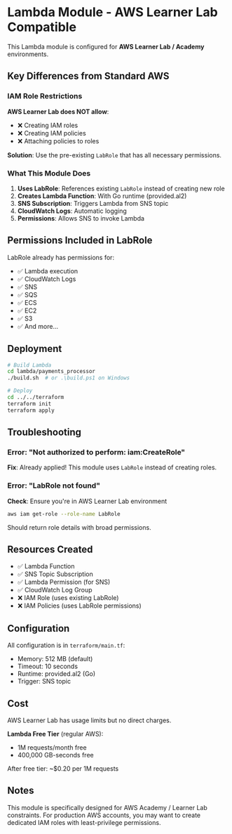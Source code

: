 # Lambda Module - AWS Learner Lab Compatible

This Lambda module is configured for **AWS Learner Lab / Academy** environments.

## Key Differences from Standard AWS

### IAM Role Restrictions

**AWS Learner Lab does NOT allow**:
- ❌ Creating IAM roles
- ❌ Creating IAM policies
- ❌ Attaching policies to roles

**Solution**: Use the pre-existing `LabRole` that has all necessary permissions.

### What This Module Does

1. **Uses LabRole**: References existing `LabRole` instead of creating new role
2. **Creates Lambda Function**: With Go runtime (provided.al2)
3. **SNS Subscription**: Triggers Lambda from SNS topic
4. **CloudWatch Logs**: Automatic logging
5. **Permissions**: Allows SNS to invoke Lambda

## Permissions Included in LabRole

LabRole already has permissions for:
- ✅ Lambda execution
- ✅ CloudWatch Logs
- ✅ SNS
- ✅ SQS
- ✅ ECS
- ✅ EC2
- ✅ S3
- ✅ And more...

## Deployment

```bash
# Build Lambda
cd lambda/payments_processor
./build.sh  # or .\build.ps1 on Windows

# Deploy
cd ../../terraform
terraform init
terraform apply
```

## Troubleshooting

### Error: "Not authorized to perform: iam:CreateRole"

**Fix**: Already applied! This module uses `LabRole` instead of creating roles.

### Error: "LabRole not found"

**Check**: Ensure you're in AWS Learner Lab environment
```bash
aws iam get-role --role-name LabRole
```

Should return role details with broad permissions.

## Resources Created

- ✅ Lambda Function
- ✅ SNS Topic Subscription
- ✅ Lambda Permission (for SNS)
- ✅ CloudWatch Log Group
- ❌ IAM Role (uses existing LabRole)
- ❌ IAM Policies (uses LabRole permissions)

## Configuration

All configuration is in `terraform/main.tf`:
- Memory: 512 MB (default)
- Timeout: 10 seconds
- Runtime: provided.al2 (Go)
- Trigger: SNS topic

## Cost

AWS Learner Lab has usage limits but no direct charges.

**Lambda Free Tier** (regular AWS):
- 1M requests/month free
- 400,000 GB-seconds free

After free tier: ~$0.20 per 1M requests

## Notes

This module is specifically designed for AWS Academy / Learner Lab constraints. For production AWS accounts, you may want to create dedicated IAM roles with least-privilege permissions.

